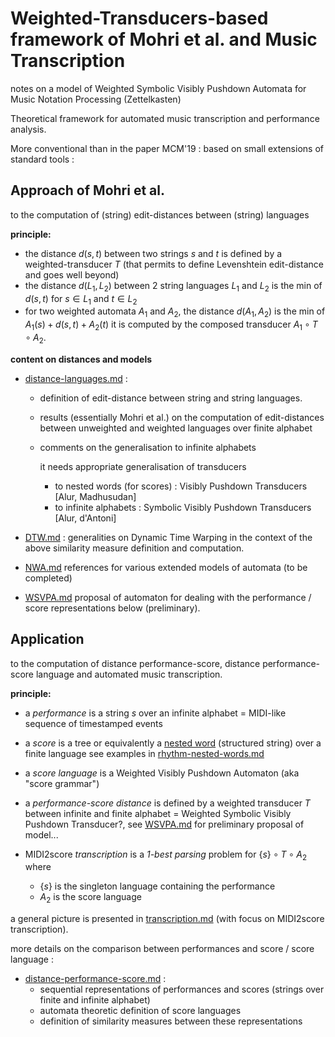 # Weighted-Transducers-based framework of Mohri et al. and Music Transcription

notes on a model of Weighted Symbolic Visibly Pushdown Automata for Music Notation Processing (Zettelkasten)

Theoretical framework for automated music transcription and performance analysis.

More conventional than in the paper MCM'19 : based on small extensions of standard tools : 




## Approach of Mohri et al.

to the computation of (string) edit-distances between (string) languages

**principle:**
- the distance $`d(s, t)`$ between two strings $`s`$ and $`t`$ is defined by a weighted-transducer $`T`$
  (that permits to define Levenshtein edit-distance and goes well beyond)
- the distance  $`d(L_1, L_2)`$  between 2 string languages $`L_1`$ and $`L_2`$ is the min of $`d(s, t)`$ for $`s ∈ L_1`$ and $`t ∈ L_2`$
- for two weighted automata $`A_1`$ and $`A_2`$, the distance $`d(A_1, A_2)`$ is the min of $`A_1(s) + d(s, t) + A_2(t)`$
  it is computed by the composed transducer $`A_1 \circ T \circ A_2`$.


**content on distances and models**

- [distance-languages.md](distance-languages.md) : 
  - definition of edit-distance between string and string languages.
  - results (essentially Mohri et al.) on the computation of edit-distances between unweighted and weighted languages over finite alphabet 
  - comments on the generalisation to infinite alphabets

    it needs appropriate generalisation of transducers 
    - to nested words (for scores) : Visibly Pushdown Transducers [Alur, Madhusudan]
    - to infinite alphabets : Symbolic Visibly Pushdown Transducers [Alur, d'Antoni]
  
- [DTW.md](DTW.md) : generalities on Dynamic Time Warping 
  in the context of the above similarity measure definition and computation.
- [NWA.md](NWA.md) references for various extended models of automata (to be completed)
- [WSVPA.md](WSVPA.md) proposal of automaton for dealing with the performance / score representations below (preliminary).


##  Application
to the computation of distance performance-score, distance performance-score language and automated music transcription.

**principle:**

- a *performance* is a string  $`s`$  over an infinite alphabet
  = MIDI-like sequence of timestamped events

- a *score* is a tree or equivalently a [nested word](https://www.cis.upenn.edu/~alur/nw.html) (structured string) over a finite language
 see examples in  [rhythm-nested-words.md](rhythm-nested-words.md) 

- a *score language* is a Weighted Visibly Pushdown Automaton (aka "score grammar")

- a *performance-score distance* is defined by a weighted transducer $`T`$ between infinite and finite alphabet
  = Weighted Symbolic Visibly Pushdown Transducer?, see [WSVPA.md](WSVPA.md) for preliminary proposal of model...

- MIDI2score *transcription* is a *1-best parsing* problem for $` \{ s \} \circ T \circ A_2`$ where
  - $`\{ s \}`$  is the singleton language containing the performance
  - $`A_2`$ is the score language


a general picture is presented in [transcription.md](transcription.md) (with focus on MIDI2score transcription).

more details on the comparison between performances and score / score language :

- [distance-performance-score.md](distance-performance-score.md) :
  - sequential representations of performances and scores (strings over finite and infinite alphabet) 
  - automata theoretic definition of score languages
  - definition of similarity measures between these representations

  

